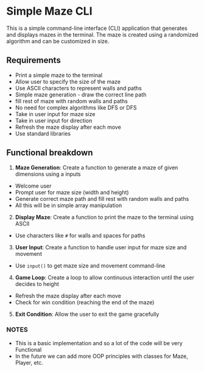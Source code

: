 # Simple Maze CLI 
This is a simple command-line interface (CLI) application that generates and displays mazes in the terminal. The maze is created using a randomized algorithm and can be customized in size.

## Requirements
- Print a simple maze to the terminal
- Allow user to specify the size of the maze
- Use ASCII characters to represent walls and paths
- Simple maze generation - draw the correct line path
- fill rest of maze with random walls and paths
- No need for complex algorithms like DFS or DFS
- Take in user input for maze size
- Take in user input for direction
- Refresh the maze display after each move
- Use standard libraries

## Functional breakdown
1. **Maze Generation**: Create a function to generate a maze of given dimensions using a inputs
  - Welcome user
  - Prompt user for maze size (width and height)
  - Generate correct maze path and fill rest with random walls and paths
  - All this will be in simple array manipulation
2. **Display Maze**: Create a function to print the maze to the terminal using ASCII
  - Use characters like `#` for walls and spaces for paths
3. **User Input**: Create a function to handle user input for maze size and movement
  - Use `input()` to get maze size and movement command-line
4. **Game Loop**: Create a loop to allow continuous interaction until the user decides to height
  - Refresh the maze display after each move
  - Check for win condition (reaching the end of the maze)
5. **Exit Condition**: Allow the user to exit the game gracefully

### NOTES
- This is a basic implementation and so a lot of the code will be very Functional
- In the future we can add more OOP principles with classes for Maze, Player, etc.
